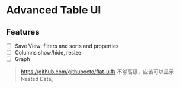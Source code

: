 # Advanced Table UI

## Features

- [ ] Save View: filters and sorts and properties
- [ ] Columns show/hide, resize
- [ ] Graph

> https://github.com/githubocto/flat-ui#/ 不够高级，应该可以显示 Nested Data。